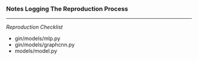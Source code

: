 ### Notes Logging The Reproduction Process
___

_Reproduction Checklist_
 - gin/models/mlp.py
 - gin/models/graphcnn.py
 - models/model.py
 
